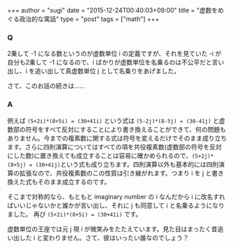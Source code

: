 +++
author = "sugi"
date = "2015-12-24T00:40:03+09:00"
title = "虚数をめぐる政治的な寓話"
type = "post"
tags =  ["math"]
+++
### Q

2乗して -1 になる数というのが虚数単位 i の定義ですが、それを見ていた -i が自分も2乗して -1 になるので、i ばかりが虚数単位を名乗るのは不公平だと言い出し、i を追い出して真虚数単位 j として名乗りをあげました。

さて、このお話の続きは……

### A

例えば `(5+2i)*(8+5i) = (30+41i)` という式は `(5-2j)*(8-5j) = (30-41j)` と虚数部の符号をすべて反対にすることにより書き換えることができて、何の問題もありません。今までの複素数に関する式は符号を変えるだけでそのまま成り立ちます。さらに四則演算についてはすべての項を共役複素数(虚数部の符号を反対にした数)に置き換えても成立することは容易に確かめられるので、`(5+2j)*(8+5j) = (30+41j)`という式も成り立ちます。四則演算以外も基本的には四則演算の拡張なので、共役複素数のこの性質は引き継がれます。つまり i を j と書き換えた式もそのまま成立するのです。

そこまで対称的なら、もともと imaginary number の i なんだから i に改名すればいいじゃないかと誰かが言い出し、それに j も同意して i と名乗るようになりました。 再び `(5+2i)*(8+5i) = (30+41i)` です。

虚数単位の王座では元 j 現 i が微笑みをたたえています。見た目はまったく昔追い出した i と変わりません。さて、彼はいったい誰なのでしょう？
